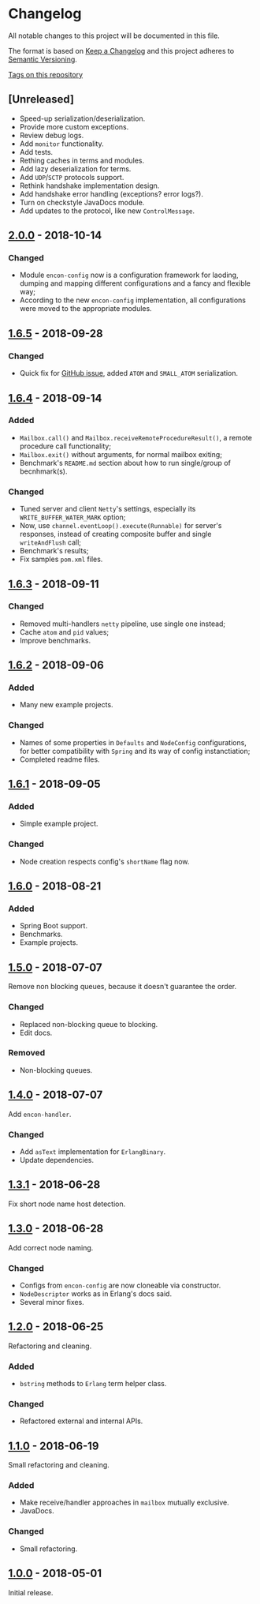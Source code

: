 # Changelog

All notable changes to this project will be documented in this file.

The format is based on [Keep a Changelog](http://keepachangelog.com/en/1.0.0/)
and this project adheres to [Semantic Versioning](http://semver.org/spec/v2.0.0.html).

[Tags on this repository](https://github.com/appulse-projects/encon-java/tags)

## [Unreleased]

- Speed-up serialization/deserialization.
- Provide more custom exceptions.
- Review debug logs.
- Add `monitor` functionality.
- Add tests.
- Rething caches in terms and modules.
- Add lazy deserialization for terms.
- Add `UDP`/`SCTP` protocols support.
- Rethink handshake implementation design.
- Add handshake error handling (exceptions? error logs?).
- Turn on checkstyle JavaDocs module.
- Add updates to the protocol, like new `ControlMessage`.

## [2.0.0](https://github.com/appulse-projects/encon-java/releases/tag/2.0.0) - 2018-10-14

### Changed

- Module `encon-config` now is a configuration framework for laoding, dumping and mapping different configurations and a fancy and flexible way;
- According to the new `encon-config` implementation, all configurations were moved to the appropriate modules.

## [1.6.5](https://github.com/appulse-projects/encon-java/releases/tag/1.6.5) - 2018-09-28

### Changed

- Quick fix for [GitHub issue](https://github.com/appulse-projects/encon-java/issues/10), added `ATOM` and `SMALL_ATOM` serialization.

## [1.6.4](https://github.com/appulse-projects/encon-java/releases/tag/1.6.4) - 2018-09-14

### Added

- `Mailbox.call()` and `Mailbox.receiveRemoteProcedureResult()`, a remote procedure call functionality;
- `Mailbox.exit()` without arguments, for normal mailbox exiting;
- Benchmark's `README.md` section about how to run single/group of becnhmark(s).

### Changed

- Tuned server and client `Netty`'s settings, especially its `WRITE_BUFFER_WATER_MARK` option;
- Now, use `channel.eventLoop().execute(Runnable)` for server's responses, instead of creating composite buffer and single `writeAndFlush` call;
- Benchmark's results;
- Fix samples `pom.xml` files.

## [1.6.3](https://github.com/appulse-projects/encon-java/releases/tag/1.6.3) - 2018-09-11

### Changed

- Removed multi-handlers `netty` pipeline, use single one instead;
- Cache `atom` and `pid` values;
- Improve benchmarks.

## [1.6.2](https://github.com/appulse-projects/encon-java/releases/tag/1.6.2) - 2018-09-06

### Added

- Many new example projects.

### Changed

- Names of some properties in `Defaults` and `NodeConfig` configurations, for better compatibility with `Spring` and its way of config instanctiation;
- Completed readme files.

## [1.6.1](https://github.com/appulse-projects/encon-java/releases/tag/1.6.1) - 2018-09-05

### Added

- Simple example project.

### Changed

- Node creation respects config's `shortName` flag now.


## [1.6.0](https://github.com/appulse-projects/encon-java/releases/tag/1.6.0) - 2018-08-21

### Added

- Spring Boot support.
- Benchmarks.
- Example projects.

## [1.5.0](https://github.com/appulse-projects/encon-java/releases/tag/1.5.0) - 2018-07-07

Remove non blocking queues, because it doesn't guarantee the order.

### Changed

- Replaced non-blocking queue to blocking.
- Edit docs.

### Removed

- Non-blocking queues.

## [1.4.0](https://github.com/appulse-projects/encon-java/releases/tag/1.4.0) - 2018-07-07

Add `encon-handler`.

### Changed

- Add `asText` implementation for `ErlangBinary`.
- Update dependencies.

## [1.3.1](https://github.com/appulse-projects/encon-java/releases/tag/1.3.1) - 2018-06-28

Fix short node name host detection.

## [1.3.0](https://github.com/appulse-projects/encon-java/releases/tag/1.3.0) - 2018-06-28

Add correct node naming.

### Changed

- Configs from `encon-config` are now cloneable via constructor.
- `NodeDescriptor` works as in Erlang's docs said.
- Several minor fixes.

## [1.2.0](https://github.com/appulse-projects/encon-java/releases/tag/1.2.0) - 2018-06-25

Refactoring and cleaning.

### Added

- `bstring` methods to `Erlang` term helper class.

### Changed

- Refactored external and internal APIs.

## [1.1.0](https://github.com/appulse-projects/encon-java/releases/tag/1.1.0) - 2018-06-19

Small refactoring and cleaning.

### Added

- Make receive/handler approaches in `mailbox` mutually exclusive.
- JavaDocs.

### Changed

- Small refactoring.

## [1.0.0](https://github.com/appulse-projects/encon-java/releases/tag/1.0.0) - 2018-05-01

Initial release.
